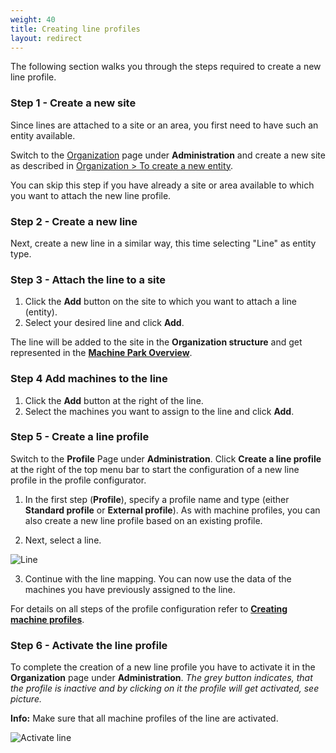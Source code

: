 ```yaml
---
weight: 40
title: Creating line profiles
layout: redirect
---
```

The following section walks you through the steps required to create a new line profile.

### Step 1 - Create a new site

Since lines are attached to a site or an area, you first need to have such an entity available.

Switch to the [Organization](/oee/oee-administration/#organization) page under **Administration** and create a new site as described in [Organization > To create a new entity](/oee/oee-administration/#create-entity).

You can skip this step if you have already a site or area available to which you want to attach the new line profile.

### Step 2 - Create a new line

Next, create a new line in a similar way, this time selecting "Line" as entity type.

### Step 3 - Attach the line to a site

1. Click the **Add** button on the site to which you want to attach a line (entity).
2. Select your desired line and click **Add**.

The line will be added to the site in the **Organization structure** and get represented in the [**Machine Park Overview**](/oee/dashboards/#machine-park).

### Step 4 Add machines to the line

1. Click the **Add** button at the right of the line.
2. Select the machines you want to assign to the line and click **Add**.


### Step 5 - Create a line profile

Switch to the **Profile** Page under **Administration**. Click **Create a line profile** at the right of the top menu bar to start the configuration of a new line profile in the profile configurator.  

1. In the first step (**Profile**), specify a profile name and type (either **Standard profile** or **External profile**). As with machine profiles, you can also create a new line profile based on an existing profile.

2. Next, select a line.

  ![Line](/images/oee/administration/line-profile-line.png)

3. Continue with the line mapping. You can now use the data of the machines you have previously assigned to the line.

For details on all steps of the profile configuration refer to [**Creating machine profiles**](#machine-profiles).


### Step 6 - Activate the line profile

To complete the creation of a new line profile you have to activate it in the **Organization** page under **Administration**.
*The grey button indicates, that the profile is inactive and by clicking on it the profile will get activated, see picture.*

**Info:** Make sure that all machine profiles of the line are activated.

![Activate line](/images/oee/administration/admin-activate-line.png)

